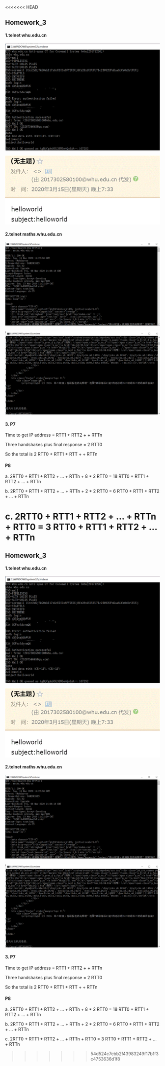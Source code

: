 <<<<<<< HEAD
## Homework_3

#### 1.telnet whu.edu.cn

![](https://github.com/iss-whu/image/blob/master/4.GIF)

![](https://github.com/iss-whu/image/blob/master/6.GIF)

#### 2.telnet maths.whu.edu.cn 

![](https://github.com/iss-whu/image/blob/master/2.GIF)

![](https://github.com/iss-whu/image/blob/master/3.GIF)

#### 3. P7

Time to get IP address = RTT1 + RTT2 + + RTTn

Three handshakes plus final response = 2 RTT0

So the total is 2 RTT0 + RTT1 + RTT + + RTTn

#### P8

a.
2RTT0 + RTT1 + RTT2 + … + RTTn + 8 * 2 RTT0 = 18 RTT0 + RTT1 + RTT2 + … + RTTn

b.
2RTT0 + RTT1 + RTT2 + … + RTTn + 2 * 2 RTT0 = 6 RTT0 + RTT1 + RTT2 + … + RTTn

c.
2RTT0 + RTT1 + RTT2 + … + RTTn + RTT0 = 3 RTT0 + RTT1 + RTT2 + … + RTTn
=======
## Homework_3

#### 1.telnet whu.edu.cn

![](https://github.com/iss-whu/image/blob/master/4.GIF)

![](https://github.com/iss-whu/image/blob/master/6.GIF)

#### 2.telnet maths.whu.edu.cn 

![](https://github.com/iss-whu/image/blob/master/2.GIF)

![](https://github.com/iss-whu/image/blob/master/3.GIF)

#### 3. P7

Time to get IP address = RTT1 + RTT2 + + RTTn

Three handshakes plus final response = 2 RTT0

So the total is 2 RTT0 + RTT1 + RTT + + RTTn

#### P8

a.
2RTT0 + RTT1 + RTT2 + … + RTTn + 8 * 2 RTT0 = 18 RTT0 + RTT1 + RTT2 + … + RTTn

b.
2RTT0 + RTT1 + RTT2 + … + RTTn + 2 * 2 RTT0 = 6 RTT0 + RTT1 + RTT2 + … + RTTn

c.
2RTT0 + RTT1 + RTT2 + … + RTTn + RTT0 = 3 RTT0 + RTT1 + RTT2 + … + RTTn
>>>>>>> 54d524c7ebb2f43983249f17b1f3c4753636d1f8
